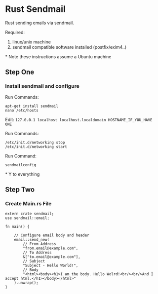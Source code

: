 <h1>Rust Sendmail</h1>

Rust sending emails via sendmail.


Required:
<ol>
  <li>linux/unix machine</li>
  <li>sendmail compatible software installed (postfix/exim4..)</li>
</ol>


\* Note these instructions assume a Ubuntu machine


<h2>Step One</h2>
<h3>Install sendmail and configure</h3>

Run Commands:
```
apt-get install sendmail
nano /etc/hosts
```

Edit: ```127.0.0.1 localhost localhost.localdomain HOSTNAME_IF_YOU_HAVE ONE```


Run Commands:
```
/etc/init.d/networking stop
/etc/init.d/networking start
```

Run Command:
```
sendmailconfig
```
\* Y to everything


<h2>Step Two</h2>
<h3>Create Main.rs File</h3>

```
extern crate sendmail;
use sendmail::email;

fn main() {

    // Configure email body and header
    email::send_new(
        // From Address
        "from.email@example.com",
        // To Address
        &["to.email@example.com"],
        // Subject
        "Subject - Hello World!",
        // Body
        "<html><body><h1>I am the body. Hello Wolrd!<br/><br/>And I accept html.</h1></body></html>"
    ).unwrap();
}
```
